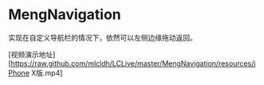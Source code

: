 # MengNavigation
实现在自定义导航栏的情况下，依然可以左侧边缘拖动返回。

[视频演示地址][https://raw.github.com/mlcldh/LCLive/master/MengNavigation/resources/iPhone X版.mp4]

